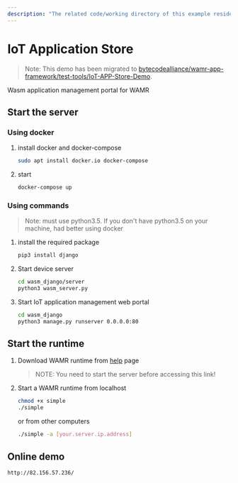 ```yaml
---
description: "The related code/working directory of this example resides in directory {WAMR_DIR}/test-tools/IoT-APP-Store-Demo"
---
```

# IoT Application Store

> Note: This demo has been migrated to [bytecodealliance/wamr-app-framework/test-tools/IoT-APP-Store-Demo](https://github.com/bytecodealliance/wamr-app-framework/tree/main/test-tools/IoT-APP-Store-Demo).

Wasm application management portal for WAMR

## Start the server

### Using docker
1. install docker and docker-compose
    ``` bash
    sudo apt install docker.io docker-compose
    ```

2. start
    ``` bash
    docker-compose up
    ```
### Using commands
> Note: must use python3.5. If you don't have python3.5 on your machine, had better using docker
1. install the required package
    ``` bash
    pip3 install django
    ```

2. Start device server
    ``` bash
    cd wasm_django/server
    python3 wasm_server.py
    ```

3. Start IoT application management web portal
    ``` bash
    cd wasm_django
    python3 manage.py runserver 0.0.0.0:80
    ```

## Start the runtime
1. Download WAMR runtime from [help](http://localhost/help/) page
    > NOTE: You need to start the server before accessing this link!

2. Start a WAMR runtime from localhost
    ``` bash
    chmod +x simple
    ./simple
    ```
    or from other computers
    ``` bash
    ./simple -a [your.server.ip.address]
    ```

## Online demo
    http://82.156.57.236/
